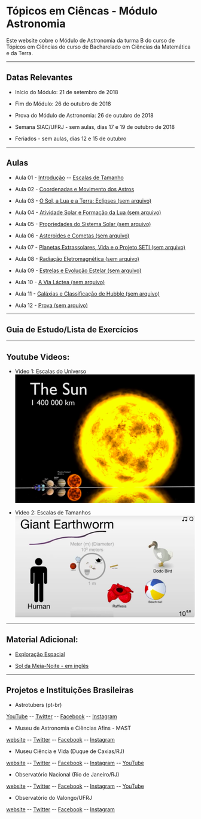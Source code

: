 # Tópicos em Ciêncas - Módulo Astronomia   

Este website cobre o Módulo de Astronomia da turma B do curso de Tópicos em Ciências do curso de Bacharelado em Ciências da Matemática e da Terra.

___

## Datas Relevantes

 - Início do Módulo: 21 de setembro de 2018

 - Fim do Módulo: 26 de outubro de 2018

 - Prova do Módulo de Astronomia: 26 de outubro de 2018

 - Semana SIAC/UFRJ - sem aulas, dias 17 e 19 de outubro de 2018

 - Feriados - sem aulas, dias 12 e 15 de outubro

___

## Aulas

- Aula 01 - [Introdução](./lectures/aula1carreira.pdf) -- [Escalas de Tamanho](./lectures/aula2_Escalas.pdf) 

- Aula 02 - [Coordenadas e Movimento dos Astros](./lectures/aula4_Movimento_Terra.pdf)

- Aula 03 - [O Sol, a Lua e a Terra: Eclipses (sem arquivo)]()

- Aula 04 - [Atividade Solar e Formação da Lua (sem arquivo)]()

- Aula 05 - [Propriedades do Sistema Solar (sem arquivo)]()

- Aula 06 - [Asteroides e Cometas (sem arquivo)]()

- Aula 07 - [Planetas Extrassolares, Vida e o Projeto SETI (sem arquivo)]()

- Aula 08 - [Radiação Eletromagnética (sem arquivo)]()

- Aula 09 - [Estrelas e Evolução Estelar (sem arquivo)]()

- Aula 10 - [A Via Láctea (sem arquivo)]()

- Aula 11 - [Galáxias e Classificação de Hubble (sem arquivo)]()

- Aula 12 - [Prova (sem arquivo)]()

___

## Guia de Estudo/Lista de Exercícios

___

## Youtube Videos: 

 - Video 1: Escalas do Universo
[![Escalas do Universo em 3D](./images/aula1.png)](https://www.youtube.com/watch?v=i93Z7zljQ7I "Escalas do Universo em 3D") 

- Video 2: Escalas de Tamanhos
[![Escalas de Tamanhos](./images/aula1.1.png)](https://www.youtube.com/watch?v=5AAR7bNSM_s "Escalas de Tamanhos") 

___

## Material Adicional: 

- [Exploração Espacial](./lectures/aula3_Exploracao_Espacial.pdf)

- [Sol da Meia-Noite - em inglês](https://www.scienceabc.com/pure-sciences/midnight-sun-what-is-it-and-why-does-it-occur.html)

___

## Projetos e Instituições Brasileiras

- Astrotubers (pt-br)

[YouTube](https://www.youtube.com/channel/UCGYBY4KaFYmkEKAGLL07BXw) -- [Twitter](https://twitter.com/astrotubers) -- [Facebook](https://www.facebook.com/AstroTubers/) -- [Instagram](https://www.instagram.com/astrotubers/)

- Museu de Astronomia e Ciências Afins - MAST

[website](http://mast.br/pt-br/) -- [Twitter](https://twitter.com/MuseuAstronomia) -- [Facebook](https://www.facebook.com/museuastronomia/) -- [Instagram](https://www.instagram.com/museudeastronomia/)

- Museu Ciência e Vida (Duque de Caxias/RJ)

[website](http://www.museucienciaevida.com.br/) -- [Twitter](https://twitter.com/muscienciaevida) -- [Facebook](https://www.facebook.com/museucienciaevida) -- [Instagram](https://www.instagram.com/museucienciaevida/) -- [YouTube](https://www.youtube.com/channel/UCdzjlZMZafNlcAhq_Tz0jYg)

- Observatório Nacional (Rio de Janeiro/RJ)

[website](http://on.br/index.php/pt-br/) -- [Twitter](https://twitter.com/ON_MCTIC) -- [Facebook](https://www.facebook.com/observatorionacional) -- [Instagram](https://www.instagram.com/observatorionacional/) -- [YouTube](https://www.youtube.com/user/observatorionacional)

- Observatório do Valongo/UFRJ

[website](http://www.ov.ufrj.br) -- [Twitter](https://twitter.com/ValongoUFRJ) -- [Facebook](https://www.facebook.com/ValongoUFRJ/) -- [Instagram](https://www.instagram.com/valongoufrj/)